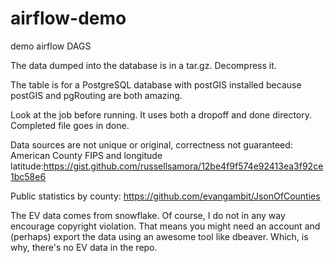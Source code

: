 # airflow-demo
demo airflow DAGS

The data dumped into the database is in a tar.gz.  Decompress it.

The table is for a PostgreSQL database with postGIS installed because postGIS and pgRouting are both amazing.

Look at the job before running.  It uses both a dropoff and done directory.  Completed file goes in done.

Data sources are not unique or original, correctness not guaranteed:
American County FIPS and longitude latitude:https://gist.github.com/russellsamora/12be4f9f574e92413ea3f92ce1bc58e6

Public statistics by county: https://github.com/evangambit/JsonOfCounties

The EV data comes from snowflake.  Of course, I do not in any way encourage copyright violation. That means you might need an account and (perhaps) export the data using an awesome tool like dbeaver.  Which, is why, there's no EV data in the repo. 
